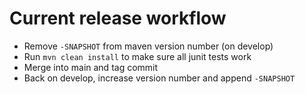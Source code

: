 # Current release workflow
 - Remove `-SNAPSHOT` from maven version number (on develop)
 - Run `mvn clean install` to make sure all junit tests work
 - Merge into main and tag commit
 - Back on develop, increase version number and append `-SNAPSHOT`